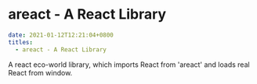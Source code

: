 # areact - A React Library

```yaml
date: 2021-01-12T12:21:04+0800
titles:
  - areact - A React Library
```

A react eco-world library,
which imports React from 'areact' and loads real React from window.

